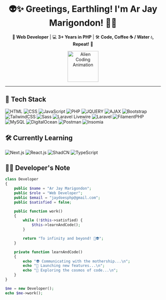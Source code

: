<h1 align="center">👽✨ Greetings, Earthling! I'm Ar Jay Marigondon! 🚀✨</h1> 
<p align="center"> 🎯 <strong>Web Developer</strong> | 💻 <strong>3+ Years in PHP</strong> | 🛠️ <strong>Code, Coffee ☕ / Water 💧, Repeat!</strong> 🌌 </p><div align="center"> 
<img src="https://media.giphy.com/media/3o7aD2d7hy9ktXNDP2/giphy.gif" alt="Alien Coding Animation" width="100" /> </div>

---

## 🚀 Tech Stack  
![HTML](https://img.shields.io/badge/HTML5-E34F26?style=for-the-badge&logo=html5&logoColor=white) ![CSS](https://img.shields.io/badge/CSS3-1572B6?style=for-the-badge&logo=css3&logoColor=white) ![JavaScript](https://img.shields.io/badge/JavaScript-F7DF1E?style=for-the-badge&logo=javascript&logoColor=black) ![PHP](https://img.shields.io/badge/PHP-777BB4?style=for-the-badge&logo=php&logoColor=white) ![JQUERY](https://img.shields.io/badge/jquery-0769ad?style=for-the-badge&logo=jquery&logoColor=white) ![AJAX](https://img.shields.io/badge/AJAX-007FFF?style=for-the-badge&logo=ajax&logoColor=white) ![Bootstrap](https://img.shields.io/badge/Bootstrap-712cf9?style=for-the-badge&logo=bootstrap&logoColor=white) ![TailwindCSS](https://img.shields.io/badge/Tailwind%20CSS-00bcff?style=for-the-badge&logo=tailwindcss&logoColor=white) ![Sass](https://img.shields.io/badge/SASS-cf649a?style=for-the-badge&logo=SASS&logoColor=white) ![Laravel Livewire](https://img.shields.io/badge/Livewire-fb70a9?style=for-the-badge&logo=livewire&logoColor=white) ![Laravel](https://img.shields.io/badge/Laravel-FF2D20?style=for-the-badge&logo=laravel&logoColor=white) ![FilamentPHP](https://img.shields.io/badge/filamentphp-fdae4b?style=for-the-badge&logo=filament&logoColor=white) ![MySQL](https://img.shields.io/badge/MySQL-4479A1?style=for-the-badge&logo=mysql&logoColor=white) ![DigitalOcean](https://img.shields.io/badge/Digital%20Ocean-0080FF?style=for-the-badge&logo=digitalocean&logoColor=white) ![Postman](https://img.shields.io/badge/postman-E34F26?style=for-the-badge&logo=postman&logoColor=white) ![Insomia](https://img.shields.io/badge/insomnia-6400d7?style=for-the-badge&logo=insomnia&logoColor=white)

## 🛠️ Currently Learning 
![Next.js](https://img.shields.io/badge/Next.js-000000?style=for-the-badge&logo=next.js&logoColor=white) ![React.js](https://img.shields.io/badge/React-61DAFB?style=for-the-badge&logo=react&logoColor=black) ![ShadCN](https://img.shields.io/badge/ShadCN-ffffff?style=for-the-badge&logo=shadcn&logoColor=black) ![TypeScript](https://img.shields.io/badge/TypeScript-3178C6?style=for-the-badge&logo=typescript&logoColor=white)
## 🧑‍💻 Developer's Note  

```php
class Developer  
{  
    public $name = "Ar Jay Marigondon";  
    public $role = "Web Developer";  
    public $email = "jaydoesphp@gmail.com";  
    public $satisfied = false;  

    public function work()  
    {  
        while (!$this->satisfied) {  
            $this->learnAndCode();  
        }  

        return "To infinity and beyond! 🚀👽";  
    }  

    private function learnAndCode()  
    {  
        echo "👽 Communicating with the mothership...\n";  
        echo "🚀 Launching new features...\n";  
        echo "🌌 Exploring the cosmos of code...\n";  
    }  
}  

$me = new Developer();  
echo $me->work();  
